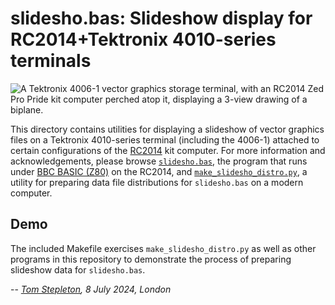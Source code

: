 slidesho.bas: Slideshow display for RC2014+Tektronix 4010-series terminals
==========================================================================

![A Tektronix 4006-1 vector graphics storage terminal, with an RC2014 Zed Pro
Pride kit computer perched atop it, displaying a 3-view drawing of a biplane.](
slidesho.jpg "A Tektronix 4006-1 terminal and an RC2014 Zed Pro Pride kit
computer showing a 3-view drawing of a biplane.")

This directory contains utilities for displaying a slideshow of vector graphics
files on a Tektronix 4010-series terminal (including the 4006-1) attached to
certain configurations of the [RC2014](https://rc2014.co.uk/) kit computer. For
more information and acknowledgements, please browse [`slidesho.bas`](
slidesho.bas), the program that runs under [BBC BASIC (Z80)](
https://www.bbcbasic.co.uk/bbcbasic/z80basic.html) on the RC2014, and
[`make_slidesho_distro.py`](make_slidesho_distro.py), a utility for preparing
data file distributions for `slidesho.bas` on a modern computer.


Demo
----
The included Makefile exercises `make_slidesho_distro.py` as well as other
programs in this repository to demonstrate the process of preparing slideshow
data for `slidesho.bas`.


-- _[Tom Stepleton](mailto:stepleton@gmail.com), 8 July 2024, London_
